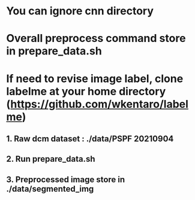 # You can ignore cnn directory 

# Overall preprocess command store in prepare_data.sh

# If need to revise image label, clone labelme at your home directory (https://github.com/wkentaro/labelme)

## 1. Raw dcm dataset : ./data/PSPF 20210904 

## 2. Run prepare_data.sh

## 3. Preprocessed image store in ./data/segmented_img